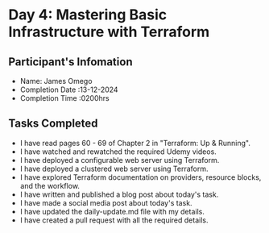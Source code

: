 # Day 4: Mastering Basic Infrastructure with Terraform
## Participant's Infomation
+ Name: James Omego
+ Completion Date :13-12-2024
+ Completion Time :0200hrs
## Tasks Completed
 + I have read pages 60 - 69 of Chapter 2 in "Terraform: Up & Running".
 + I have watched and rewatched the required Udemy videos.
 + I have deployed a configurable web server using Terraform.
 + I have deployed a clustered web server using Terraform.
 + I have explored Terraform documentation on providers, resource blocks, and the workflow.
 + I have written and published a blog post about today's task.
 + I have made a social media post about today's task.
 + I have updated the daily-update.md file with my details.
 + I have created a pull request with all the required details.

